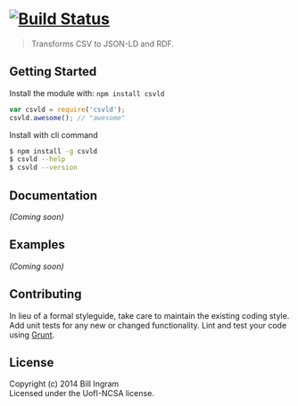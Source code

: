 #  [![Build Status](https://secure.travis-ci.org/waingram/csvld.png?branch=master)](http://travis-ci.org/waingram/csvld)

> Transforms CSV to JSON-LD and RDF.


## Getting Started

Install the module with: `npm install csvld`

```js
var csvld = require('csvld');
csvld.awesome(); // "awesome"
```

Install with cli command

```sh
$ npm install -g csvld
$ csvld --help
$ csvld --version
```




## Documentation

_(Coming soon)_


## Examples

_(Coming soon)_


## Contributing

In lieu of a formal styleguide, take care to maintain the existing coding style. Add unit tests for any new or changed functionality. Lint and test your code using [Grunt](http://gruntjs.com).


## License

Copyright (c) 2014 Bill Ingram  
Licensed under the UofI-NCSA license.
